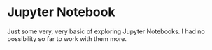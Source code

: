 # Jupyter Notebook
Just some very, very basic of exploring Jupyter Notebooks. I had no possibility so far to work with them more.
